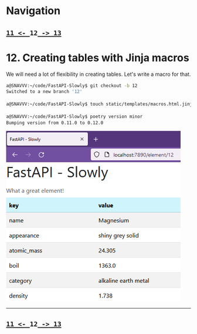 # Navigation

## [`11 <- `](https://github.com/liquidcarbon/FastAPI-Slowly/tree/11)**`12`**[` -> 13`](https://github.com/liquidcarbon/FastAPI-Slowly/tree/13)


# 12. Creating tables with Jinja macros

We will need a lot of flexibility in creating tables.  Let's write a macro for that.

```bash
a@SNAVVV:~/code/FastAPI-Slowly$ git checkout -b 12
Switched to a new branch '12'

a@SNAVVV:~/code/FastAPI-Slowly$ touch static/templates/macros.html.jinja

a@SNAVVV:~/code/FastAPI-Slowly$ poetry version minor
Bumping version from 0.11.0 to 0.12.0
```

![Table with caption and styled header](image.png)

---

## [`11 <- `](https://github.com/liquidcarbon/FastAPI-Slowly/tree/11)**`12`**[` -> 13`](https://github.com/liquidcarbon/FastAPI-Slowly/tree/13)
